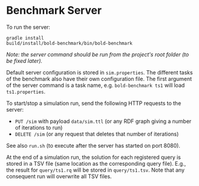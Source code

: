 # Benchmark Server

To run the server:

```shell script
gradle install
build/install/bold-benchmark/bin/bold-benchmark
```

_Note: the server command should be run from the project's root folder (to be fixed later)._

Default server configuration is stored in `sim.properties`.
The different tasks of the benchmark also have their own configuration file.
The first argument of the server command is a task name, e.g. `bold-benchmark ts1` will load `ts1.properties`.

To start/stop a simulation run, send the following HTTP requests to the server:

 - `PUT /sim` with payload `data/sim.ttl` (or any RDF graph giving a number of iterations to run)
 - `DELETE /sim` (or any request that deletes that number of iterations)

See also `run.sh` (to execute after the server has started on port 8080).

At the end of a simulation run, the solution for each registered query is stored in a TSV file
(same location as the corresponding query file). E.g., the result for `query/ts1.rq` will be stored in `query/ts1.tsv`.
Note that any consequent run will overwrite all TSV files.
